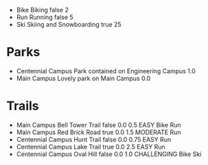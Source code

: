 *	Bike	Biking	false	2
*	Run	Running	false	5
*	Ski	Skiing and Snowboarding	true	25

# Parks

*	Centennial Campus	Park contained on Engineering Campus	1.0
*	Main Campus	Lovely park on Main Campus	0.0

# Trails

*	Main Campus	Bell Tower Trail	false	0.0	0.5	EASY	Bike	Run
*	Main Campus	Red Brick Road	true	0.0	1.5	MODERATE	Run
*	Centennial Campus	Hunt Trail	false	0.0	0.75	EASY	Run
*	Centennial Campus	Lake Trail	true	0.0	2.5	EASY	Run
*	Centennial Campus	Oval Hill	false	0.0	1.0	CHALLENGING	Bike	Ski
